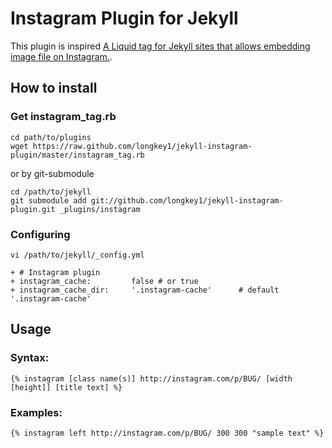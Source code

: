 # Instagram Plugin for Jekyll
This  plugin is inspired [A Liquid tag for Jekyll sites that allows embedding image file on Instagram.](https://gist.github.com/niku4i/2134897).

## How to install

### Get instagram_tag.rb

    cd path/to/plugins
    wget https://raw.github.com/longkey1/jekyll-instagram-plugin/master/instagram_tag.rb


or by git-submodule

    cd /path/to/jekyll
    git submodule add git://github.com/longkey1/jekyll-instagram-plugin.git _plugins/instagram


### Configuring

    vi /path/to/jekyll/_config.yml

    + # Instagram plugin
    + instagram_cache:         false # or true
    + instagram_cache_dir:     '.instagram-cache'      # default '.instagram-cache'


## Usage

### Syntax:

    {% instagram [class name(s)] http://instagram.com/p/BUG/ [width [height]] [title text] %}

### Examples:

    {% instagram left http://instagram.com/p/BUG/ 300 300 "sample text" %}
